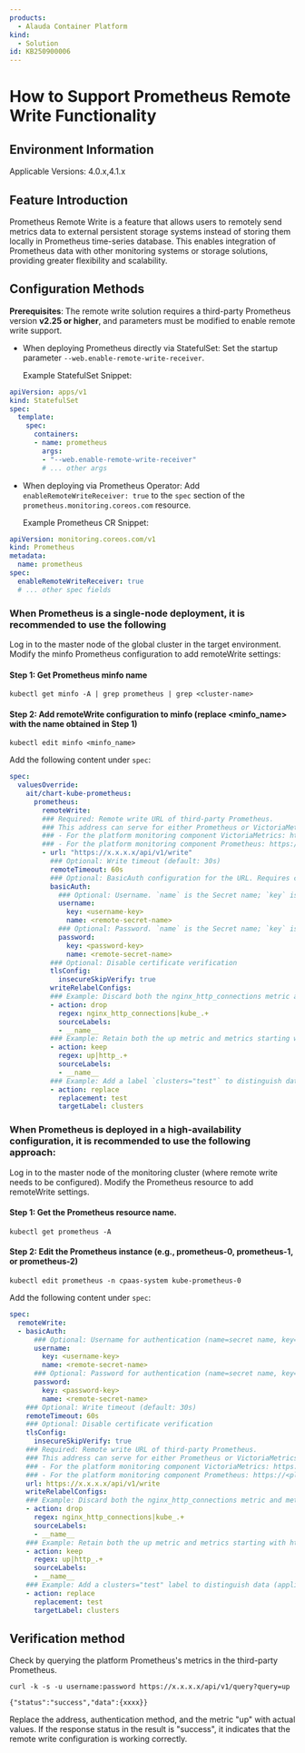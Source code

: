 ```yaml
---
products: 
  - Alauda Container Platform
kind:
  - Solution
id: KB250900006
---
```


# How to Support Prometheus Remote Write Functionality

## Environment Information

Applicable Versions: 4.0.x,4.1.x

## Feature Introduction

Prometheus Remote Write is a feature that allows users to remotely send metrics data to external persistent storage systems instead of storing them locally in Prometheus time-series database. This enables integration of Prometheus data with other monitoring systems or storage solutions, providing greater flexibility and scalability.

## Configuration Methods

**Prerequisites**: The remote write solution requires a third-party Prometheus version **v2.25 or higher**, and parameters must be modified to enable remote write support.

- When deploying Prometheus directly via StatefulSet: Set the startup parameter `--web.enable-remote-write-receiver`.

  Example StatefulSet Snippet:

```yaml
apiVersion: apps/v1
kind: StatefulSet
spec:
  template:
    spec:
      containers:
      - name: prometheus
        args:
        - "--web.enable-remote-write-receiver"
        # ... other args
```
- When deploying via Prometheus Operator: Add `enableRemoteWriteReceiver: true` to the `spec` section of the `prometheus.monitoring.coreos.com` resource.

  Example Prometheus CR Snippet:

```yaml
apiVersion: monitoring.coreos.com/v1
kind: Prometheus
metadata:
  name: prometheus
spec:
  enableRemoteWriteReceiver: true
  # ... other spec fields
```

### When Prometheus is a single-node deployment, it is recommended to use the following

Log in to the master node of the global cluster in the target environment.
Modify the minfo Prometheus configuration to add remoteWrite settings:

#### Step 1: Get Prometheus minfo name

```shell
kubectl get minfo -A | grep prometheus | grep <cluster-name>
```

#### Step 2: Add remoteWrite configuration to minfo (replace <minfo_name> with the name obtained in Step 1)

```shell
kubectl edit minfo <minfo_name>
```

Add the following content under `spec`:

```yaml
spec:
  valuesOverride:
    ait/chart-kube-prometheus:
      prometheus:
        remoteWrite:
        ### Required: Remote write URL of third-party Prometheus.
        ### This address can serve for either Prometheus or VictoriaMetrics:
        ### - For the platform monitoring component VictoriaMetrics: https://<platform-domain>/clusters/<clusters_name>/vminsert
        ### - For the platform monitoring component Prometheus: https://<platform-domain>/clusters/<clusters_name>/prometheus-0/api/v1/write
        - url: "https://x.x.x.x/api/v1/write"
          ### Optional: Write timeout (default: 30s)
          remoteTimeout: 60s
          ### Optional: BasicAuth configuration for the URL. Requires creating a Secret in the `cpaas-system` namespace if authentication is enabled.
          basicAuth:
            ### Optional: Username. `name` is the Secret name; `key` is the username key in the Secret.
            username:
              key: <username-key>
              name: <remote-secret-name>
            ### Optional: Password. `name` is the Secret name; `key` is the password key in the Secret.
            password:
              key: <password-key>
              name: <remote-secret-name>
          ### Optional: Disable certificate verification
          tlsConfig:
            insecureSkipVerify: true
          writeRelabelConfigs:
          ### Example: Discard both the nginx_http_connections metric and metrics starting with kube_, using regular expressions to match the metric names to discard. Multiple rules can be used for matching.
          - action: drop
            regex: nginx_http_connections|kube_.+
            sourceLabels:
            - __name__
          ### Example: Retain both the up metric and metrics starting with http_ and discard all others.
          - action: keep
            regex: up|http_.+
            sourceLabels:
            - __name__
          ### Example: Add a label `clusters="test"` to distinguish data. This label is added ONLY to remotely written data; platform data remains unmodified.
          - action: replace
            replacement: test
            targetLabel: clusters
```

### When Prometheus is deployed in a high-availability configuration, it is recommended to use the following approach:

Log in to the master node of the monitoring cluster (where remote write needs to be configured).
Modify the Prometheus resource to add remoteWrite settings.

#### Step 1: Get the Prometheus resource name.

```shell
kubectl get prometheus -A
```

#### Step 2: Edit the Prometheus instance (e.g., prometheus-0, prometheus-1, or prometheus-2)

```shell
kubectl edit prometheus -n cpaas-system kube-prometheus-0
```

Add the following content under `spec`:

```yaml
spec:
  remoteWrite:
  - basicAuth:
      ### Optional: Username for authentication (name=secret name, key=username key)
      username:
        key: <username-key>
        name: <remote-secret-name>
      ### Optional: Password for authentication (name=secret name, key=password key)
      password:
        key: <password-key>
        name: <remote-secret-name>
    ### Optional: Write timeout (default: 30s)
    remoteTimeout: 60s
    ### Optional: Disable certificate verification
    tlsConfig:
      insecureSkipVerify: true
    ### Required: Remote write URL of third-party Prometheus.
    ### This address can serve for either Prometheus or VictoriaMetrics:
    ### - For the platform monitoring component VictoriaMetrics: https://<platform-domain>/clusters/<clusters_name>/vminsert
    ### - For the platform monitoring component Prometheus: https://<platform-domain>/clusters/<clusters_name>/prometheus-0/api/v1/write
    url: https://x.x.x.x/api/v1/write
    writeRelabelConfigs:
    ### Example: Discard both the nginx_http_connections metric and metrics starting with kube_, using regular expressions to match the metric names to discard. Multiple rules can be used for matching.
    - action: drop
      regex: nginx_http_connections|kube_.+
      sourceLabels:
      - __name__
    ### Example: Retain both the up metric and metrics starting with http_ and discard all others.
    - action: keep
      regex: up|http_.+
      sourceLabels:
      - __name__
    ### Example: Add a clusters="test" label to distinguish data (applies only to remotely written data; platform data remains unmodified)
    - action: replace
      replacement: test
      targetLabel: clusters
```

## Verification method

Check by querying the platform Prometheus's metrics in the third-party Prometheus.

```shell
curl -k -s -u username:password https://x.x.x.x/api/v1/query?query=up

{"status":"success","data":{xxxx}}
```
Replace the address, authentication method, and the metric "up" with actual values. If the response status in the result is "success", it indicates that the remote write configuration is working correctly.
